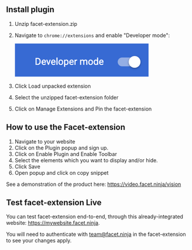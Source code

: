 ## Install plugin

1. Unzip facet-extension.zip
2. Navigate to `chrome://extensions` and enable "Developer mode":

   ![Developer mode](./developer_mode.png)

3. Click Load unpacked extension
4. Select the unzipped facet-extension folder
5. Click on Manage Extensions and Pin the facet-extension

## How to use the Facet-extension

1. Navigate to your website
2. Click on the Plugin popup and sign up.
3. Click on Enable Plugin and Enable Toolbar
4. Select the elements which you want to display and/or hide.
5. Click Save
6. Open popup and click on copy snippet

See a demonstration of the product here: https://video.facet.ninja/vision

## Test facet-extension Live

You can test facet-extension end-to-end, through this already-integrated website: https://mywebsite.facet.ninja.

You will need to authenticate with team@facet.ninja in the facet-extension to see your changes apply.
